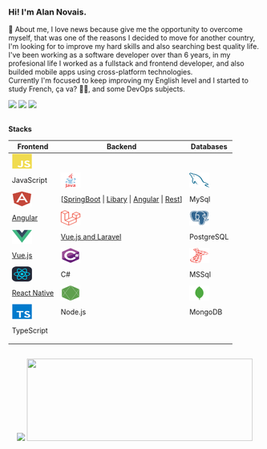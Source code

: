 ### Hi! I'm Alan Novais.

<p>
  📌 About me, I love news because give me the opportunity to overcome myself, that was one of the reasons I decided to move for another country, I'm looking for to improve my hard skills and also searching best quality life.<br> 
  I've been working as a software developer over than 6 years, in my profesional life I worked as a fullstack and frontend developer, and also builded mobile apps using cross-platform technologies.<br>
  Currently I'm focused to keep improving my English level and I started to study French, ça va? 👋🏽, and some DevOps subjects.
</p>

<div>
  <a href="https://www.linkedin.com/in/alannovais" target="_blank"><img src="https://img.shields.io/badge/LinkedIn-0077B5?style=for-the-badge&logo=linkedin&logoColor=white"></a>
  <a href="https://wa.me/+351965623458?text=Hello%20I%20found%20your%20profile%20on%20GitHub%2C%20I%27d%20like%20to%20talk%20with%20you" target="_blank"><img     src="https://img.shields.io/badge/WhatsApp-25D366?style=for-the-badge&logo=whatsapp&logoColor=white"></a>
  <a href="mailto:alannovais08@gmail.com?subject=Let%27s%20gonna%20talk" target="_blank"><img src="https://img.shields.io/badge/Gmail-D14836?style=for-the-badge&logo=gmail&logoColor=white"></a>  
</div>

##

**Stacks**
<div align='center'>
<table>
  <thead>
    <tr>
      <th>Frontend</th>
      <th>Backend</th>
      <th>Databases</th>
    </tr>
  </thead>
  <tbody>
    <tr>
      <td>
        <div>
          <div>
            <img align="center" alt="alan-Js" height="30" width="40" src="https://raw.githubusercontent.com/devicons/devicon/master/icons/javascript/javascript-plain.svg">
            <p>JavaScript</p>
          </div>
          <div>
            <img align="center" alt="alan-Angular" height="30" width="40" src="https://raw.githubusercontent.com/devicons/devicon/master/icons/angularjs/angularjs-plain.svg">
            <p><a href="https://github.com/alannovais/nx-star-wars">Angular</a></p>
          </div>
          <div>
            <img align="center" alt="alan-Vue" height="30" width="40" src="https://raw.githubusercontent.com/devicons/devicon/master/icons/vuejs/vuejs-original.svg">
            <p><a href="https://github.com/alannovais/review-vue3-project">Vue.js</a></p>
          </div>
          <div>
            <img align="center" alt="alan-Reactjs" height="30" width="40" src="https://github.com/tandpfun/skill-icons/blob/main/icons/React-Dark.svg">
            <p><a href="https://github.com/alannovais/react-natitve-review">React Native</a></p>
          </div>
          <div>
            <img align="center" alt="alan-Ts" height="30" width="40" src="https://raw.githubusercontent.com/devicons/devicon/master/icons/typescript/typescript-plain.svg">
            <p>TypeScript</p>
          </div>  
        </div>  
      </td>
      <td>
        <div>
          <img align="center" alt="alan-Java" height="30" width="40" src="https://raw.githubusercontent.com/devicons/devicon/master/icons/java/java-original-wordmark.svg">
          <p>[<a href="https://github.com/alannovais/wit-calculator">SpringBoot</a> | <a href="https://github.com/alannovais/wit-library">Libary</a> | <a href="https://github.com/alannovais/wit-angular">Angular</a> | <a href="https://github.com/alannovais/wit-rest">Rest</a>]</p>
        </div>
        <div>
          <img align="center" alt="alan-Laravel" height="30" width="40" src="https://github.com/devicons/devicon/blob/master/icons/laravel/laravel-original.svg">
          <p><a href="https://github.com/alannovais/avansys-28-09">Vue.js and Laravel</a></p>
        </div>
        <div>
          <img align="center" alt="alan-Csharp" height="30" width="40" src="https://raw.githubusercontent.com/devicons/devicon/master/icons/csharp/csharp-original.svg">
          <p>C#</p>
        </div>
        <div>
          <img align="center" alt="alan-Nodejs" height="30" width="40" src="https://raw.githubusercontent.com/devicons/devicon/master/icons/nodejs/nodejs-plain.svg">
          <p>Node.js</p>
        </div>
      </td>
      <td>
        <div>
          <img align="center" alt="alan-Mysql" height="30" width="40" src="https://github.com/devicons/devicon/blob/master/icons/mysql/mysql-original.svg">
          <p>MySql</p>
        </div>
        <div>
          <img align="center" alt="alan-Postgresql" height="30" width="40" src="https://raw.githubusercontent.com/devicons/devicon/master/icons/postgresql/postgresql-plain.svg">
          <p>PostgreSQL</p>
        </div>
        <div>
          <img align="center" alt="alan-SqlServer" height="30" width="40"   src="https://raw.githubusercontent.com/devicons/devicon/master/icons/microsoftsqlserver/microsoftsqlserver-plain.svg">
          <p>MSSql</p>
        </div>
        <div>
          <img align="center" alt="alan-Mongo" height="30" width="40" src="https://raw.githubusercontent.com/devicons/devicon/master/icons/mongodb/mongodb-plain.svg">  
          <p>MongoDB</p>
        </div>
      </td>
    </tr>
  </tbody>
</table>
</div>

##
<div align='center'>
  <p float="left">
    <img style="width: 25vw; heigth: auto;" src="https://github-readme-stats.vercel.app/api?username=alannovais&show_icons=true" />
    <img height="164" width="450" src="https://github-readme-stats.vercel.app/api/top-langs/?username=alannovais&layout=compact&langs_count=7&theme=dracula&theme=transparent"/>
  </p>
</div>
